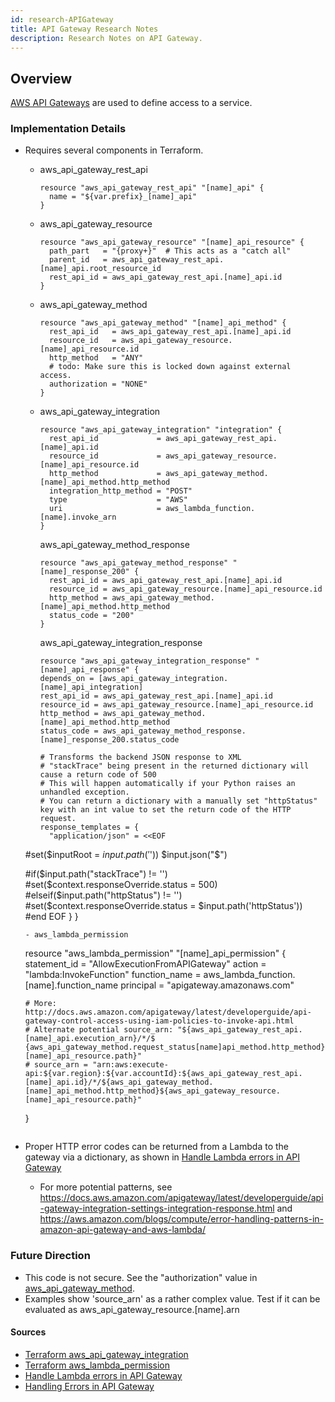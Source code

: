 ```yaml
---
id: research-APIGateway
title: API Gateway Research Notes
description: Research Notes on API Gateway.
---
```


## Overview

[AWS API Gateways](https://aws.amazon.com/api-gateway/) are used to define access to a service.

### Implementation Details
- Requires several components in Terraform.
  - aws_api_gateway_rest_api
    ```
    resource "aws_api_gateway_rest_api" "[name]_api" {
      name = "${var.prefix}_[name]_api"
    }
    ```
  - aws_api_gateway_resource
    ```
    resource "aws_api_gateway_resource" "[name]_api_resource" {
      path_part   = "{proxy+}"  # This acts as a "catch all"
      parent_id   = aws_api_gateway_rest_api.[name]_api.root_resource_id
      rest_api_id = aws_api_gateway_rest_api.[name]_api.id
    }
    ```
  - aws_api_gateway_method
    ```
    resource "aws_api_gateway_method" "[name]_api_method" {
      rest_api_id   = aws_api_gateway_rest_api.[name]_api.id
      resource_id   = aws_api_gateway_resource.[name]_api_resource.id
      http_method   = "ANY"
      # todo: Make sure this is locked down against external access.
      authorization = "NONE"
    }
    ```
  - aws_api_gateway_integration
    ```
    resource "aws_api_gateway_integration" "integration" {
      rest_api_id             = aws_api_gateway_rest_api.[name]_api.id
      resource_id             = aws_api_gateway_resource.[name]_api_resource.id
      http_method             = aws_api_gateway_method.[name]_api_method.http_method
      integration_http_method = "POST"
      type                    = "AWS"
      uri                     = aws_lambda_function.[name].invoke_arn
    }
    ```
    aws_api_gateway_method_response
    ```
    resource "aws_api_gateway_method_response" "[name]_response_200" {
      rest_api_id = aws_api_gateway_rest_api.[name]_api.id
      resource_id = aws_api_gateway_resource.[name]_api_resource.id
      http_method = aws_api_gateway_method.[name]_api_method.http_method
      status_code = "200"
    }
    ```
    aws_api_gateway_integration_response
    ```
    resource "aws_api_gateway_integration_response" "[name]_api_response" {
    depends_on = [aws_api_gateway_integration.[name]_api_integration]
    rest_api_id = aws_api_gateway_rest_api.[name]_api.id
    resource_id = aws_api_gateway_resource.[name]_api_resource.id
    http_method = aws_api_gateway_method.[name]_api_method.http_method
    status_code = aws_api_gateway_method_response.[name]_response_200.status_code
  
    # Transforms the backend JSON response to XML
    # "stackTrace" being present in the returned dictionary will cause a return code of 500
    # This will happen automatically if your Python raises an unhandled exception.
    # You can return a dictionary with a manually set "httpStatus" key with an int value to set the return code of the HTTP request.
    response_templates = {
      "application/json" = <<EOF
  #set($inputRoot = $input.path('$'))
  $input.json("$")
  
  #if($input.path("stackTrace") != '')
  #set($context.responseOverride.status = 500)
  #elseif($input.path("httpStatus") != '')
  #set($context.responseOverride.status = $input.path('httpStatus'))
  #end
  EOF
    }
  }
    ```
  - aws_lambda_permission
    ```
    resource "aws_lambda_permission" "[name]_api_permission" {
      statement_id  = "AllowExecutionFromAPIGateway"
      action        = "lambda:InvokeFunction"
      function_name = aws_lambda_function.[name].function_name
      principal     = "apigateway.amazonaws.com"
    
      # More: http://docs.aws.amazon.com/apigateway/latest/developerguide/api-gateway-control-access-using-iam-policies-to-invoke-api.html
      # Alternate potential source_arn: "${aws_api_gateway_rest_api.[name]_api.execution_arn}/*/$ {aws_api_gateway_method.request_status[name]api_method.http_method}${aws_api_gateway_resource.[name]_api_resource.path}"
      # source_arn = "arn:aws:execute-api:${var.region}:${var.accountId}:${aws_api_gateway_rest_api.[name]_api.id}/*/${aws_api_gateway_method.[name]_api_method.http_method}${aws_api_gateway_resource.[name]_api_resource.path}"
    }
    ```  
- Proper HTTP error codes can be returned from a Lambda to the gateway via a dictionary, as shown in [Handle Lambda errors in API Gateway](https://docs.aws.amazon.com/apigateway/latest/developerguide/handle-errors-in-lambda-integration.html)
  - For more potential patterns, see https://docs.aws.amazon.com/apigateway/latest/developerguide/api-gateway-integration-settings-integration-response.html and https://aws.amazon.com/blogs/compute/error-handling-patterns-in-amazon-api-gateway-and-aws-lambda/

### Future Direction
- This code is not secure. See the "authorization" value in [aws_api_gateway_method](https://registry.terraform.io/providers/hashicorp/aws/latest/docs/resources/api_gateway_method).
- Examples show 'source_arn' as a rather complex value. Test if it can be evaluated as aws_api_gateway_resource.[name].arn

#### Sources
- [Terraform aws_api_gateway_integration](https://registry.terraform.io/providers/hashicorp/aws/latest/docs/resources/api_gateway_integration)
- [Terraform aws_lambda_permission](https://registry.terraform.io/providers/hashicorp/aws/latest/docs/resources/lambda_permission)
- [Handle Lambda errors in API Gateway](https://docs.aws.amazon.com/apigateway/latest/developerguide/handle-errors-in-lambda-integration.html)
- [Handling Errors in API Gateway](https://docs.aws.amazon.com/apigateway/api-reference/handling-errors/)